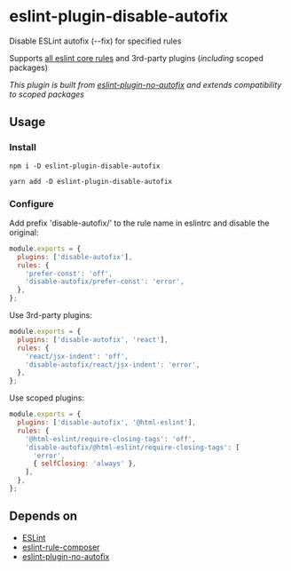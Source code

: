 # eslint-plugin-disable-autofix

Disable ESLint autofix (--fix) for specified rules

Supports [all eslint core rules](https://eslint.org/docs/rules/) and 3rd-party
plugins (_including_ scoped packages)

_This plugin is built from
[eslint-plugin-no-autofix](https://github.com/aladdin-add/eslint-plugin/tree/master/packages/no-autofix)
and extends compatibility to scoped packages_

## Usage

### Install

```shell
npm i -D eslint-plugin-disable-autofix

yarn add -D eslint-plugin-disable-autofix
```

### Configure

Add prefix 'disable-autofix/' to the rule name in eslintrc and disable the
original:

```js
module.exports = {
  plugins: ['disable-autofix'],
  rules: {
    'prefer-const': 'off',
    'disable-autofix/prefer-const': 'error',
  },
};
```

Use 3rd-party plugins:

```js
module.exports = {
  plugins: ['disable-autofix', 'react'],
  rules: {
    'react/jsx-indent': 'off',
    'disable-autofix/react/jsx-indent': 'error',
  },
};
```

Use scoped plugins:

```js
module.exports = {
  plugins: ['disable-autofix', '@html-eslint'],
  rules: {
    '@html-eslint/require-closing-tags': 'off',
    'disable-autofix/@html-eslint/require-closing-tags': [
      'error',
      { selfClosing: 'always' },
    ],
  },
};
```

## Depends on

- [ESLint](https://eslint.org)
- [eslint-rule-composer](https://github.com/not-an-aardvark/eslint-rule-composer)
- [eslint-plugin-no-autofix](https://github.com/aladdin-add/eslint-plugin/tree/master/packages/no-autofix)
